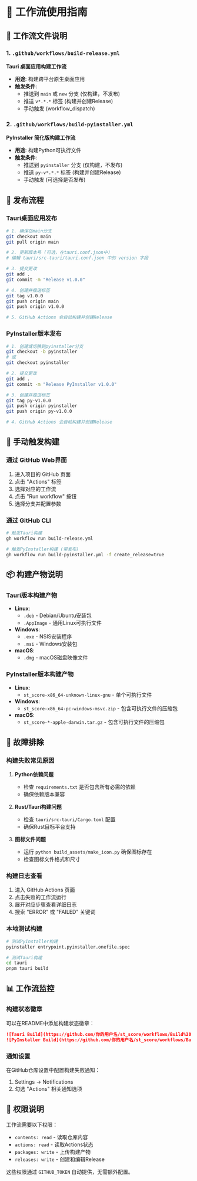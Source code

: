 # 🔄 工作流使用指南

## 📁 工作流文件说明

### 1. `.github/workflows/build-release.yml`
**Tauri 桌面应用构建工作流**

- **用途**: 构建跨平台原生桌面应用
- **触发条件**:
  - 推送到 `main` 或 `new` 分支 (仅构建，不发布)
  - 推送 `v*.*.*` 标签 (构建并创建Release)
  - 手动触发 (workflow_dispatch)

### 2. `.github/workflows/build-pyinstaller.yml`
**PyInstaller 简化版构建工作流**

- **用途**: 构建Python可执行文件
- **触发条件**:
  - 推送到 `pyinstaller` 分支 (仅构建，不发布)
  - 推送 `py-v*.*.*` 标签 (构建并创建Release)
  - 手动触发 (可选择是否发布)

## 🚀 发布流程

### Tauri桌面应用发布
```bash
# 1. 确保在main分支
git checkout main
git pull origin main

# 2. 更新版本号 (可选，在tauri.conf.json中)
# 编辑 tauri/src-tauri/tauri.conf.json 中的 version 字段

# 3. 提交更改
git add .
git commit -m "Release v1.0.0"

# 4. 创建并推送标签
git tag v1.0.0
git push origin main
git push origin v1.0.0

# 5. GitHub Actions 会自动构建并创建Release
```

### PyInstaller版本发布
```bash
# 1. 创建或切换到pyinstaller分支
git checkout -b pyinstaller
# 或
git checkout pyinstaller

# 2. 提交更改
git add .
git commit -m "Release PyInstaller v1.0.0"

# 3. 创建并推送标签
git tag py-v1.0.0
git push origin pyinstaller
git push origin py-v1.0.0

# 4. GitHub Actions 会自动构建并创建Release
```

## 🔧 手动触发构建

### 通过 GitHub Web界面
1. 进入项目的 GitHub 页面
2. 点击 "Actions" 标签
3. 选择对应的工作流
4. 点击 "Run workflow" 按钮
5. 选择分支并配置参数

### 通过 GitHub CLI
```bash
# 触发Tauri构建
gh workflow run build-release.yml

# 触发PyInstaller构建 (带发布)
gh workflow run build-pyinstaller.yml -f create_release=true
```

## 📦 构建产物说明

### Tauri版本构建产物
- **Linux**: 
  - `.deb` - Debian/Ubuntu安装包
  - `.AppImage` - 通用Linux可执行文件
- **Windows**:
  - `.exe` - NSIS安装程序 
  - `.msi` - Windows安装包
- **macOS**:
  - `.dmg` - macOS磁盘映像文件

### PyInstaller版本构建产物
- **Linux**: 
  - `st_score-x86_64-unknown-linux-gnu` - 单个可执行文件
- **Windows**:
  - `st_score-x86_64-pc-windows-msvc.zip` - 包含可执行文件的压缩包
- **macOS**:
  - `st_score-*-apple-darwin.tar.gz` - 包含可执行文件的压缩包

## 🐛 故障排除

### 构建失败常见原因

1. **Python依赖问题**
   - 检查 `requirements.txt` 是否包含所有必需的依赖
   - 确保依赖版本兼容

2. **Rust/Tauri构建问题**
   - 检查 `tauri/src-tauri/Cargo.toml` 配置
   - 确保Rust目标平台支持

3. **图标文件问题**
   - 运行 `python build_assets/make_icon.py` 确保图标存在
   - 检查图标文件格式和尺寸

### 构建日志查看
1. 进入 GitHub Actions 页面
2. 点击失败的工作流运行
3. 展开对应步骤查看详细日志
4. 搜索 "ERROR" 或 "FAILED" 关键词

### 本地测试构建
```bash
# 测试PyInstaller构建
pyinstaller entrypoint.pyinstaller.onefile.spec

# 测试Tauri构建
cd tauri
pnpm tauri build
```

## 📊 工作流监控

### 构建状态徽章
可以在README中添加构建状态徽章：

```markdown
![Tauri Build](https://github.com/你的用户名/st_score/workflows/Build%20Student%20Score%20Analyzer%20Desktop%20App%20&%20Release/badge.svg)
![PyInstaller Build](https://github.com/你的用户名/st_score/workflows/Build%20PyInstaller%20App%20&%20Release/badge.svg)
```

### 通知设置
在GitHub仓库设置中配置构建失败通知：
1. Settings → Notifications
2. 勾选 "Actions" 相关通知选项

## 🔐 权限说明

工作流需要以下权限：
- `contents: read` - 读取仓库内容
- `actions: read` - 读取Actions状态  
- `packages: write` - 上传构建产物
- `releases: write` - 创建和编辑Release

这些权限通过 `GITHUB_TOKEN` 自动提供，无需额外配置。
